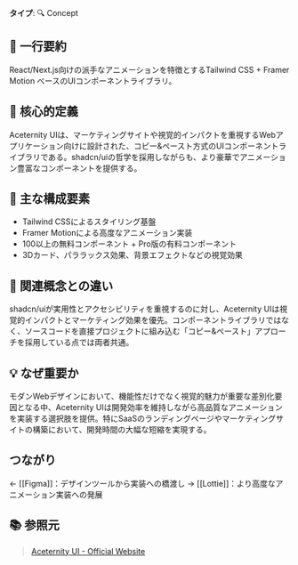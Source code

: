 **タイプ**: 🔍 Concept

## 📝 一行要約
React/Next.js向けの派手なアニメーションを特徴とするTailwind CSS + Framer Motion ベースのUIコンポーネントライブラリ。

## 🎯 核心的定義
Aceternity UIは、マーケティングサイトや視覚的インパクトを重視するWebアプリケーション向けに設計された、コピー&ペースト方式のUIコンポーネントライブラリである。shadcn/uiの哲学を採用しながらも、より豪華でアニメーション豊富なコンポーネントを提供する。

## 🌟 主な構成要素
- Tailwind CSSによるスタイリング基盤
- Framer Motionによる高度なアニメーション実装
- 100以上の無料コンポーネント + Pro版の有料コンポーネント
- 3Dカード、パララックス効果、背景エフェクトなどの視覚効果

## 🔄 関連概念との違い
shadcn/uiが実用性とアクセシビリティを重視するのに対し、Aceternity UIは視覚的インパクトとマーケティング効果を優先。コンポーネントライブラリではなく、ソースコードを直接プロジェクトに組み込む「コピー&ペースト」アプローチを採用している点では両者共通。

## 💡 なぜ重要か
モダンWebデザインにおいて、機能性だけでなく視覚的魅力が重要な差別化要因となる中、Aceternity UIは開発効率を維持しながら高品質なアニメーションを実装する選択肢を提供。特にSaaSのランディングページやマーケティングサイトの構築において、開発時間の大幅な短縮を実現する。

## つながり
← [[Figma]]：デザインツールから実装への橋渡し
→ [[Lottie]]：より高度なアニメーション実装への発展

## 📚 参照元
> [Aceternity UI - Official Website](https://ui.aceternity.com)